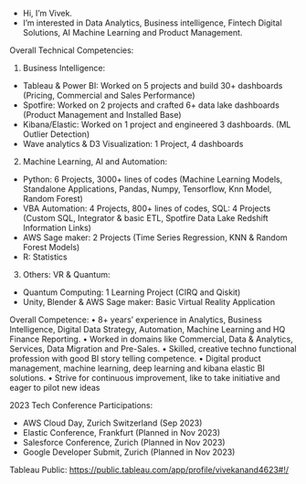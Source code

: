 - Hi, I’m Vivek.
- I’m interested in Data Analytics, Business intelligence, Fintech Digital Solutions, AI Machine Learning and Product Management.

Overall Technical Competencies:
1. Business Intelligence: 
-	Tableau & Power BI: Worked on 5 projects and build 30+ dashboards (Pricing, Commercial and Sales Performance)
- Spotfire: Worked on 2 projects and crafted 6+ data lake dashboards (Product Management and Installed Base)
- Kibana/Elastic: Worked on 1 project and engineered 3 dashboards. (ML Outlier Detection)
- Wave analytics & D3 Visualization: 1 Project, 4 dashboards

2. Machine Learning, AI and Automation:
-	Python: 6 Projects, 3000+ lines of codes (Machine Learning Models, Standalone Applications, Pandas, Numpy, Tensorflow, Knn Model, Random Forest)
-	VBA Automation: 4 Projects, 800+ lines of codes, SQL: 4 Projects (Custom SQL, Integrator & basic ETL, Spotfire Data Lake Redshift Information Links)
-	AWS Sage maker: 2 Projects (Time Series Regression, KNN & Random Forest Models)
- R: Statistics

3. Others: VR & Quantum:
-	Quantum Computing: 1 Learning Project (CIRQ and Qiskit)
-	Unity, Blender & AWS Sage maker: Basic Virtual Reality Application 



Overall Competence: 
• 8+ years’ experience in Analytics, Business Intelligence, Digital Data Strategy, Automation, Machine Learning 
and HQ Finance Reporting. 
• Worked in domains like Commercial, Data & Analytics, Services, Data Migration and Pre-Sales.
• Skilled, creative techno functional profession with good BI story telling competence.
• Digital product management, machine learning, deep learning and kibana elastic BI solutions.
• Strive for continuous improvement, like to take initiative and eager to pilot new ideas

2023 Tech Conference Participations:
- AWS Cloud Day, Zurich Switzerland (Sep 2023)
- Elastic Conference, Frankfurt (Planned in Nov 2023)
- Salesforce Conference, Zurich (Planned in Nov 2023)
- Google Developer Submit, Zurich (Planned in Nov 2023)

Tableau Public: https://public.tableau.com/app/profile/vivekanand4623#!/


<!---
vivekanandpkr/vivekanandpkr is a ✨ special ✨ repository because its `README.md` (this file) appears on your GitHub profile.
You can click the Preview link to take a look at your changes.
--->
